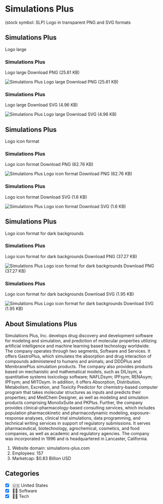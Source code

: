 # Simulations Plus
 (stock symbol: SLP) Logo in transparent PNG and SVG formats

## Simulations Plus
 Logo large

### Simulations Plus
 Logo large Download PNG (25.61 KB)

![Simulations Plus
 Logo large Download PNG (25.61 KB)](/img/orig/SLP_BIG-2bd70179.png)

### Simulations Plus
 Logo large Download SVG (4.96 KB)

![Simulations Plus
 Logo large Download SVG (4.96 KB)](/img/orig/SLP_BIG-4a828af7.svg)

## Simulations Plus
 Logo icon format

### Simulations Plus
 Logo icon format Download PNG (62.76 KB)

![Simulations Plus
 Logo icon format Download PNG (62.76 KB)](/img/orig/SLP-419795b5.png)

### Simulations Plus
 Logo icon format Download SVG (1.6 KB)

![Simulations Plus
 Logo icon format Download SVG (1.6 KB)](/img/orig/SLP-f6103b07.svg)

## Simulations Plus
 Logo icon format for dark backgrounds

### Simulations Plus
 Logo icon format for dark backgrounds Download PNG (37.27 KB)

![Simulations Plus
 Logo icon format for dark backgrounds Download PNG (37.27 KB)](/img/orig/SLP.D-1be9608d.png)

### Simulations Plus
 Logo icon format for dark backgrounds Download SVG (1.95 KB)

![Simulations Plus
 Logo icon format for dark backgrounds Download SVG (1.95 KB)](/img/orig/SLP.D-ea9b9864.svg)

## About Simulations Plus


Simulations Plus, Inc. develops drug discovery and development software for modeling and simulation, and prediction of molecular properties utilizing artificial intelligence and machine learning based technology worldwide. The company operates through two segments, Software and Services. It offers GastroPlus, which simulates the absorption and drug interaction of compounds administered to humans and animals; and DDDPlus and MembranePlus simulation products. The company also provides products based on mechanistic and mathematical models, such as DILIsym, a quantitative systems toxicology software; NAFLDsym; IPFsym; RENAsym; IPFsym; and MITOsym. In addition, it offers Absorption, Distribution, Metabolism, Excretion, and Toxicity Predictor for chemistry-based computer program that takes molecular structures as inputs and predicts their properties; and MedChem Designer, as well as modeling and simulation products comprising MonolixSuite and PKPlus. Further, the company provides clinical-pharmacology-based consulting services, which includes population pharmacokinetic and pharmacodynamic modeling, exposure-response analyses, clinical trial simulations, data programming, and technical writing services in support of regulatory submissions. It serves pharmaceutical, biotechnology, agrochemical, cosmetics, and food companies, as well as academic and regulatory agencies. The company was incorporated in 1996 and is headquartered in Lancaster, California.

1. Website domain: simulations-plus.com
2. Employees: 157
3. Marketcap: $0.83 Billion USD


## Categories
- [x] 🇺🇸 United States
- [x] 👨‍💻 Software
- [x] 👩‍💻 Tech
